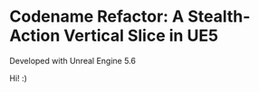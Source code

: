 # Codename Refactor: A Stealth-Action Vertical Slice in UE5

Developed with Unreal Engine 5.6 

Hi! :)
